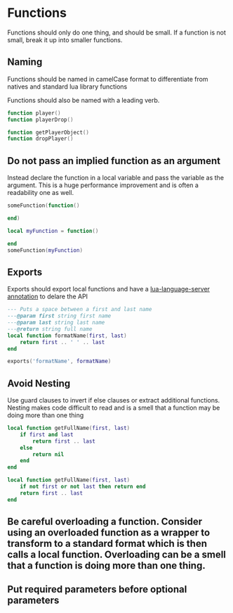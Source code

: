 # Functions

Functions should only do one thing, and should be small. If a function is not small, break it up into smaller functions.

## Naming
Functions should be named in camelCase format to differentiate from natives and standard lua library functions

Functions should also be named with a leading verb.

```lua title="BAD"
function player()
function playerDrop()
```
```lua title="GOOD"
function getPlayerObject()
function dropPlayer()
```

## Do not pass an implied function as an argument
Instead declare the function in a local variable and pass the variable as the argument. This is a huge performance improvement and is often a readability one as well.

```lua title="BAD"
someFunction(function()

end)
```
```lua title="GOOD"
local myFunction = function()

end
someFunction(myFunction)
```

## Exports
Exports should export local functions and have a [lua-language-server annotation](https://github.com/sumneko/lua-language-server/wiki/Annotations) to delare the API
```lua
--- Puts a space between a first and last name
---@param first string first name
---@param last string last name
---@return string full name
local function formatName(first, last)
    return first .. ' ' .. last
end

exports('formatName', formatName)
```

## Avoid Nesting
Use guard clauses to invert if else clauses or extract additional functions. Nesting makes code difficult to read and is a smell that a function may be doing more than one thing
```lua title="BAD"
local function getFullName(first, last)
    if first and last
        return first .. last
    else
        return nil
    end
end
```
```lua title="GOOD"
local function getFullName(first, last)
    if not first or not last then return end
    return first .. last
end
```

## Be careful overloading a function. Consider using an overloaded function as a wrapper to transform to a standard format which is then calls a local function. Overloading can be a smell that a function is doing more than one thing.

## Put required parameters before optional parameters
